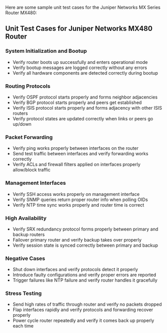  Here are some sample unit test cases for the Juniper Networks MX Series Router MX480:

## Unit Test Cases for Juniper Networks MX480 Router

### System Initialization and Bootup

- Verify router boots up successfully and enters operational mode 
- Verify bootup messages are logged correctly without any errors
- Verify all hardware components are detected correctly during bootup

### Routing Protocols

- Verify OSPF protocol starts properly and forms neighbor adjacencies  
- Verify BGP protocol starts properly and peers get established
- Verify ISIS protocol starts properly and forms adjacency with other ISIS routers
- Verify protocol states are updated correctly when links or peers go up/down

### Packet Forwarding

- Verify ping works properly between interfaces on the router
- Send test traffic between interfaces and verify forwarding works correctly
- Verify ACLs and firewall filters applied on interfaces properly allow/block traffic

### Management Interfaces 

- Verify SSH access works properly on management interface
- Verify SNMP queries return proper router info when polling OIDs
- Verify NTP time sync works properly and router time is correct  

### High Availability

- Verify SRX redundancy protocol forms properly between primary and backup routers
- Failover primary router and verify backup takes over properly
- Verify session state is synced correctly between primary and backup

### Negative Cases

- Shut down interfaces and verify protocols detect it properly
- Introduce faulty configurations and verify proper errors are reported 
- Trigger failures like NTP failure and verify router handles it gracefully

### Stress Testing

- Send high rates of traffic through router and verify no packets dropped
- Flap interfaces rapidly and verify protocols and forwarding recover properly
- Power cycle router repeatedly and verify it comes back up properly each time